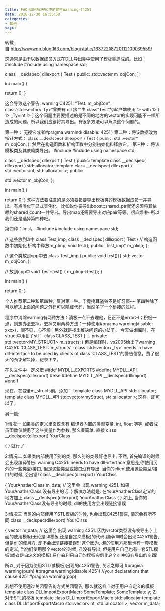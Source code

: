 ```yaml
---
title: FAQ-如何解决VC中的警告Warning-C4251
date: 2018-12-30 16:55:58
categories:
- 其他
tags:
---
```


转载自:http://wwywnp.blog.163.com/blog/static/16372208720112109039559/

这通常是由于以数据成员方式在DLL导出类中使用了模板类造成的。比如：
#include <iostream>
#include <vector>
using namespace std;

class __declspec( dllexport ) Test
{
public:
std::vector<int> m_objCon;
};

int main()
{



return 0;
}

这会导致这个警告:
warning C4251: “Test::m_objCon”: class“std::vector<_Ty>”需要有 dll 接口由 class“Test”的客户端使用 
1>        with
1>        [
1>            _Ty=int
1>        ]
这个问题主要要描述的是不同的地方的vector的实现可能不一样所造成的问题。所以我们应该将其导出。有很多方法可以解决这个问题的。

第一种： 无视它或者#pragma warnind( disable: 4251 )
第二种：将该数据改为指针方式：
class __declspec( dllexport ) Test
{
public:
std::vector<int>* m_objCon;
};
然后在构造函数和析构函数中分别初始化和释放它。
第三种：
将该模板类及其依赖类导出。
#include <iostream>
#include <vector>
using namespace std;

class __declspec( dllexport ) Test
{
public:
template  class __declspec( dllexport ) std::allocator<int>;
template  class __declspec( dllexport ) std::vector<int, std::allocator<int> >;
public:

std::vector<int> m_objCon;
};

int main()
{



return 0;
}
这种方法要注意的是必须要把要导出模板类的模板数据成员一并导出。有点类似于显式实例化。比如说你要导出boost::shared_ptr就还必须将其依赖的shared_count一并导出。导出map还需要导出对应pair等等。很麻烦啦~所以我们还是选择第四种吧。

第四种：Impl。
#include <iostream>
#include <vector>
using namespace std;

// 这些放到.h中
class Test_imp;
class __declspec( dllexport ) Test
{
// 构造函数中初始化 析构中释放m_pImp;
void test();
public:
Test_imp* m_pImp;
};

// 这个类放到cpp中去
class  Test_imp
{
public:
void test(){}
std::vector<int> m_objCon;
};

// 放到cpp中
void Test::test()
{
m_pImp->test();
}

int main()
{



return 0;
}

个人推荐第二种和第四种，反对第一种。毕竟掩耳盗铃不是好习惯~~
第四种除了可以解决上面的问题之外还可以隐藏代码，当然多了一个桥接的过程。



程序中消除warning有两种方法：消极一点不去理他，反正不是error:-)；积极一点，则想办法去掉。去掉又用两种方法：一种使用#pragma warning(disable: xxxx)，眼不见，心不烦；另外就是找出解决问题的办法了。
今天做dll库时，在struct中用到了stl：
class CLASS_TEST
{
    …
private:
    std::vector<MY_STRUCT> m_structs;
}
但是编译时，vs2005给出了warning C4251: ‘CLASS_TEST::m_structs’ : class ‘std::vector<_Ty>’ needs to have dll-interface to be used by clients of class ‘CLASS_TEST’的警告信息。费了很大的劲才解决掉，记录下来。

在头文件中，定义宏
#ifdef MYDLL_EXPORTS
#define MYDLL_API __declspec(dllexport)
#else
#define MYDLL_API __declspec(dllimport)
#endif

现在，在变量m_structs前，添加：
template class MYDLL_API std::allocator<myStruct>;
template class MYDLL_API std::vector<myStruct, std::allocator<myStruct> >;
这样，即可以了。



另一篇:

1:情况一
如果类的定义里面仅含有 编译器内置的类型变量, int, float 等等. 或者成员函数仅使用了这些变量作为参数, 那么很简单.
直接
class __declspec(dllexport) YourClass

{
}
就行了.

2:情况二
如果类内部使用了别的类, 那么别的类最好也导出, 不然, 首先编译的时候会出现编译警告:
warning C4251: needs to have dll-interface 
意思是,你使用另外的一些类型/接口, 但是这些类型或接口没有导出. 当你的client使用这些类型/接口的时候, 会出错!
class __declspec(dllexport) YourClass

{
   YourAnatherClass m_data; // 这里会 出现 warning 4251. 如果YourAnatherClass 没有导出的话.
}
解决办法就是: 在YourAnatherClass定义的地方加上
class __declspec(dllexport) YourAnatherClass 
{
}
如上, 当你的YourAnatherClass没有导出的时候, dll的使用方会出现链接错误

3:情况三
当类的内部使用了STL模板的时候, 也会出现C4251警告, 情况会有所不同
class __declspec(dllexport) YourClass

{
   vector<int> m_data; // 这里会 出现 warning 4251. 因为vector<int>类型没有被导出
}
上面的使用模板(无论是stl模板,还是自定义模板)的代码,编译dll时会出现C4251警告, 但是dll的使用方, 却不会出现链接错误!!!
这个因为, dll的使用方那里也有一套模板的定义, 当他们使用那个vector<int>的时候, 虽没有导出, 但是用户自己也有一套STL模板(或者是自定义的模板),用户会利用自己的模板实例化这个dll中没有导出的东西!

所以, 对于因为使用STL(或模板)出现的c4251警告, 关闭之即可
#pragma warning(push)
#pragma warning(disable:4251)
//your declarations that cause 4251
#pragma warning(pop)

若想不使用通过关闭警告的方式关闭警告, 那么就这样
1)对于用户自定义的模板
   template class DLLImportExportMacro SomeTemplate<int>;
   SomeTemplate<int> y;
2)对于STL的模板
     template class DLLImportExportMacro std::allocator<int>
     template class DLLImportExportMacro std::vector<int,
      std::allocator<int> >;
     vector<int> m_data;


